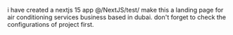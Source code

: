 i have created a nextjs 15 app @/NextJS/test/ make this a landing page for air conditioning services business based in dubai. don't forget to check the configurations of project first.
